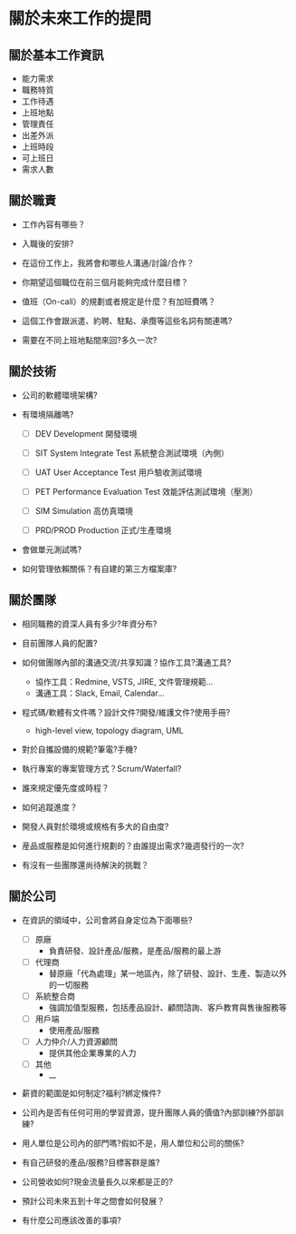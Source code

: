 # 關於未來工作的提問

<!--
> 關於職責、技術、團隊是對用人單位的提問<br>
> 關於公司是對聘用單位至用人單位間所有公司的提問
-->


## 關於基本工作資訊

- 能力需求
- 職務特質
- 工作待遇
- 上班地點
- 管理責任
- 出差外派
- 上班時段
- 可上班日
- 需求人數


## 關於職責

- 工作內容有哪些？

- 入職後的安排?

- 在這份工作上，我將會和哪些人溝通/討論/合作？

- 你期望這個職位在前三個月能夠完成什麼目標？

- 值班（On-call）的規劃或者規定是什麼？有加班費嗎？

- 這個工作會跟派遣、約聘、駐點、承攬等這些名詞有關連嗎?

- 需要在不同上班地點間來回?多久一次?



## 關於技術

- 公司的軟體環境架構?

- 有環境隔離嗎?
  - [ ] DEV Development 開發環境
  - [ ] SIT System Integrate Test 系統整合測試環境（內側）
  - [ ] UAT User Acceptance Test 用戶驗收測試環境
  - [ ] PET Performance Evaluation Test 效能評估測試環境（壓測）
  - [ ] SIM Simulation 高仿真環境
  - [ ] PRD/PROD Production 正式/生產環境



- 會做單元測試嗎?

- 如何管理依賴關係？有自建的第三方檔案庫?

## 關於團隊

- 相同職務的資深人員有多少?年資分布?

- 目前團隊人員的配置?

- 如何做團隊內部的溝通交流/共享知識？協作工具?溝通工具?
  - 協作工具：Redmine, VSTS, JIRE, 文件管理規範...
  - 溝通工具：Slack, Email, Calendar...


- 程式碼/軟體有文件嗎？設計文件?開發/維護文件?使用手冊?
  - high-level view, topology diagram, UML

- 對於自攜設備的規範?筆電?手機?

- 執行專案的專案管理方式？Scrum/Waterfall?

- 誰來規定優先度或時程？

- 如何追蹤進度？

- 開發人員對於環境或規格有多大的自由度?

- 産品或服務是如何進行規劃的？由誰提出需求?幾週發行的一次?

- 有沒有一些團隊還尚待解決的挑戰？

## 關於公司

- 在資訊的領域中，公司會將自身定位為下面哪些?
  - [ ] 原廠
    - 負責研發、設計產品/服務，是產品/服務的最上游
  - [ ] 代理商
    - 替原廠「代為處理」某一地區內，除了研發、設計、生產、製造以外的一切服務
  - [ ] 系統整合商
     - 強調加值型服務，包括產品設計、顧問諮詢、客戶教育與售後服務等
  - [ ] 用戶端
    - 使用產品/服務
  - [ ] 人力仲介/人力資源顧問
    - 提供其他企業專業的人力
  - [ ] 其他
    - __


- 薪資的範圍是如何制定?福利?綁定條件?

- 公司內是否有任何可用的學習資源，提升團隊人員的價值?內部訓練?外部訓練?

- 用人單位是公司內的部門嗎?假如不是，用人單位和公司的關係?

- 有自己研發的產品/服務?目標客群是誰?

- 公司營收如何?現金流量長久以來都是正的?

- 預計公司未來五到十年之間會如何發展？

- 有什麼公司應該改善的事項?


